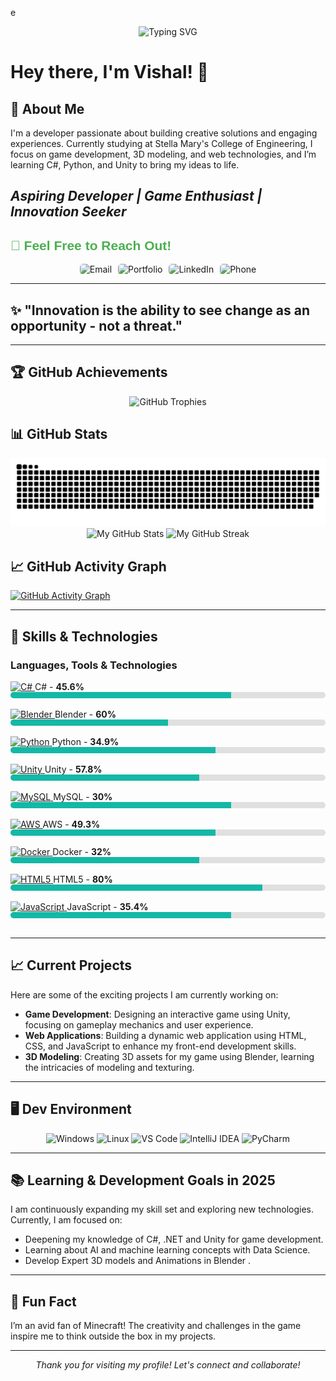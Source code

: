 e<p align="center">
  <img src="https://readme-typing-svg.herokuapp.com?font=Fira+Code&pause=1000&color=F7F7F7&center=true&vCenter=true&width=435&lines=Welcome+to+My+GitHub+Profile!;I'm+a+Tech+Explorer+and+Developer!;Always+learning+something+new!" alt="Typing SVG" />
</p>

# Hey there, I'm Vishal! 👋
## 🌟 About Me
I'm a developer passionate about building creative solutions and engaging experiences. Currently studying at Stella Mary's College of Engineering, I focus on game development, 3D modeling, and web technologies, and I’m learning C#, Python, and Unity to bring my ideas to life.

*Aspiring Developer | Game Enthusiast | Innovation Seeker*  
---
<h2 style="font-family: 'Arial'; color: #4CAF50;">🤝 Feel Free to Reach Out!</h2>
<div align="center" style="display: flex; gap: 10px; justify-content: center;">
  <a href="mailto:vishal.ai23@stellamaryscoe.edu.in" style="text-decoration: none;">
    <img src="https://img.shields.io/badge/Email-vishal.ai23%40stellamaryscoe.edu.in-red?style=for-the-badge&logo=gmail&logoColor=white" alt="Email" style="border-radius: 5px;">
  </a>
  <a href="https://vishal-46.github.io/Vishal-Portfolio/" target="_blank" rel="noreferrer" style="text-decoration: none;">
    <img src="https://img.shields.io/badge/Portfolio-Vishal--Portfolio-green?style=for-the-badge&logo=google-chrome&logoColor=white" alt="Portfolio" style="border-radius: 5px;">
  </a>
  <a href="https://www.linkedin.com/in/vishaln24" target="_blank" rel="noreferrer" style="text-decoration: none;">
    <img src="https://img.shields.io/badge/LinkedIn-Vishal-blue?style=for-the-badge&logo=linkedin&logoColor=white" alt="LinkedIn" style="border-radius: 5px;">
  </a>
  <a href="tel:+91-8015628822" target="_blank" rel="noreferrer" style="text-decoration: none;">
    <img src="https://img.shields.io/badge/Call%20Me-%2B91%209876543210-orange?style=for-the-badge&logo=phone&logoColor=white" alt="Phone" style="border-radius: 5px;">
  </a>
</div>

---

## ✨ "Innovation is the ability to see change as an opportunity - not a threat."  
---

## 🏆 GitHub Achievements  
<p align="center">
  <img src="https://github-profile-trophy.vercel.app/?username=Vishal-46&theme=dracula&no-frame=true&no-bg=true&margin-w=4" alt="GitHub Trophies" />
</p>


## 📊 GitHub Stats
<picture>
  <source media="(prefers-color-scheme: dark)" srcset="https://raw.githubusercontent.com/platane/platane/output/github-contribution-grid-snake-dark.svg">
  <source media="(prefers-color-scheme: light)" srcset="https://raw.githubusercontent.com/platane/platane/output/github-contribution-grid-snake.svg">
  <img alt="github contribution grid snake animation" src="https://raw.githubusercontent.com/platane/platane/output/github-contribution-grid-snake.svg">
</picture>
<div align="center">
  <img src="https://github-readme-stats.vercel.app/api?username=vishal-46&show_icons=true&theme=radical" alt="My GitHub Stats" width="50%" />
  <img src="https://streak-stats.demolab.com?user=Vishal-46&theme=radical" alt="My GitHub Streak" width="50%" />
</div>

## 📈 GitHub Activity Graph
[![GitHub Activity Graph](https://github-readme-activity-graph.vercel.app/graph?username=Vishal-46&bg_color=1e1e1e&color=6d9eeb&line=3c78d8&point=ffffff&area=true&hide_border=true&custom_title=GitHub%20Commits%20Graph)](http://www.github.com/Vishal-46)

---

## 🚀 Skills & Technologies  

### Languages, Tools & Technologies

  
  <a href="https://docs.microsoft.com/en-us/dotnet/csharp/" target="_blank" rel="noreferrer">
    <img src="https://raw.githubusercontent.com/danielcranney/readme-generator/main/public/icons/skills/csharp-colored.svg" width="36" height="36" alt="C#" title="C#" />
  </a>
  C# - <strong>45.6%</strong>
  <div style="width: 100%; background-color: #e0e0e0; border-radius: 5px; overflow: hidden;">
    <div style="width: 70%; height: 10px; background-color: #14b8a6;"></div>
  </div>
  <br>

  <a href="https://www.blender.org/" target="_blank" rel="noreferrer">
    <img src="https://raw.githubusercontent.com/danielcranney/readme-generator/main/public/icons/skills/blender-colored.svg" width="36" height="36" alt="Blender" title="Blender" />
  </a>
  Blender - <strong>60%</strong>
  <div style="width: 100%; background-color: #e0e0e0; border-radius: 5px; overflow: hidden;">
    <div style="width: 50%; height: 10px; background-color: #14b8a6;"></div>
  </div>
  <br>

  <a href="https://www.python.org/" target="_blank" rel="noreferrer">
    <img src="https://raw.githubusercontent.com/danielcranney/readme-generator/main/public/icons/skills/python-colored.svg" width="36" height="36" alt="Python" title="Python" />
  </a>
  Python - <strong>34.9%</strong>
  <div style="width: 100%; background-color: #e0e0e0; border-radius: 5px; overflow: hidden;">
    <div style="width: 65%; height: 10px; background-color: #14b8a6;"></div>
  </div>
  <br>

  <a href="https://unity.com/" target="_blank" rel="noreferrer">
    <img src="https://skillicons.dev/icons?i=unity"  width="36" height="36" alt="Unity" title="Unity" />
  </a>
  Unity - <strong>57.8%</strong>
  <div style="width: 100%; background-color: #e0e0e0; border-radius: 5px; overflow: hidden;">
    <div style="width: 60%; height: 10px; background-color: #14b8a6;"></div>
  </div>
  <br>

  <a href="https://www.mysql.com/" target="_blank" rel="noreferrer">
    <img src="https://raw.githubusercontent.com/danielcranney/readme-generator/main/public/icons/skills/mysql-colored.svg" width="36" height="36" alt="MySQL" title="MySQL" />
  </a>
  MySQL - <strong>30%</strong>
  <div style="width: 100%; background-color: #e0e0e0; border-radius: 5px; overflow: hidden;">
    <div style="width: 70%; height: 10px; background-color: #14b8a6;"></div>
  </div>
  <br>

  <a href="https://aws.amazon.com/" target="_blank" rel="noreferrer">
    <img src="https://raw.githubusercontent.com/danielcranney/readme-generator/main/public/icons/skills/aws-colored.svg" width="36" height="36" alt="AWS" title="AWS" />
  </a>
  AWS - <strong>49.3%</strong>
  <div style="width: 100%; background-color: #e0e0e0; border-radius: 5px; overflow: hidden;">
    <div style="width: 65%; height: 10px; background-color: #14b8a6;"></div>
  </div>
  <br>

  <a href="https://www.docker.com/" target="_blank" rel="noreferrer">
    <img src="https://raw.githubusercontent.com/danielcranney/readme-generator/main/public/icons/skills/docker-colored.svg" width="36" height="36" alt="Docker" title="Docker" />
  </a>
  Docker - <strong>32%</strong>
  <div style="width: 100%; background-color: #e0e0e0; border-radius: 5px; overflow: hidden;">
    <div style="width: 60%; height: 10px; background-color: #14b8a6;"></div>
  </div>
  <br>

  <a href="https://www.w3.org/TR/html52/" target="_blank" rel="noreferrer">
    <img src="https://raw.githubusercontent.com/danielcranney/readme-generator/main/public/icons/skills/html5-colored.svg" width="36" height="36" alt="HTML5" title="HTML5" />
  </a>
  HTML5 - <strong>80%</strong>
  <div style="width: 100%; background-color: #e0e0e0; border-radius: 5px; overflow: hidden;">
    <div style="width: 80%; height: 10px; background-color: #14b8a6;"></div>
  </div>
  <br>

  <a href="https://developer.mozilla.org/en-US/docs/Web/JavaScript" target="_blank" rel="noreferrer">
    <img src="https://raw.githubusercontent.com/danielcranney/readme-generator/main/public/icons/skills/javascript-colored.svg" width="36" height="36" alt="JavaScript" title="JavaScript" />
  </a>
  JavaScript - <strong>35.4%</strong>
  <div style="width: 100%; background-color: #e0e0e0; border-radius: 5px; overflow: hidden;">
    <div style="width: 70%; height: 10px; background-color: #14b8a6;"></div>
  </div>
  <br>

</p>


---

## 📈 Current Projects
Here are some of the exciting projects I am currently working on:

- **Game Development**: Designing an interactive game using Unity, focusing on gameplay mechanics and user experience.
- **Web Applications**: Building a dynamic web application using HTML, CSS, and JavaScript to enhance my front-end development skills.
- **3D Modeling**: Creating 3D assets for my game using Blender, learning the intricacies of modeling and texturing.

---

## 🖥️ Dev Environment
<div align="center">
  <img src="https://img.shields.io/badge/OS-Windows-blue?style=for-the-badge&logo=windows" alt="Windows">
  <img src="https://img.shields.io/badge/OS-Linux-blue?style=for-the-badge&logo=linux" alt="Linux">

  <img src="https://img.shields.io/badge/Editor-Visual%20Studio%20Code-blue?style=for-the-badge&logo=visual-studio-code&logoColor=white" alt="VS Code">
  <img src="https://img.shields.io/badge/Editor-IntelliJ%20IDEA-blue?style=for-the-badge&logo=intellij-idea&logoColor=white" alt="IntelliJ IDEA">
  <img src="https://img.shields.io/badge/Editor-PyCharm-blue?style=for-the-badge&logo=pycharm&logoColor=white" alt="PyCharm">
</div>

---

## 📚 Learning & Development Goals in 2025
I am continuously expanding my skill set and exploring new technologies. Currently, I am focused on:
- Deepening my knowledge of C#, .NET and Unity for game development.
- Learning about AI and machine learning concepts with Data Science.
- Develop Expert 3D models and Animations in Blender .

---

## 🤖 Fun Fact
I’m an avid fan of Minecraft! The creativity and challenges in the game inspire me to think outside the box in my projects.  

---

<p align="center">
  <em>Thank you for visiting my profile! Let's connect and collaborate!</em>
</p>
